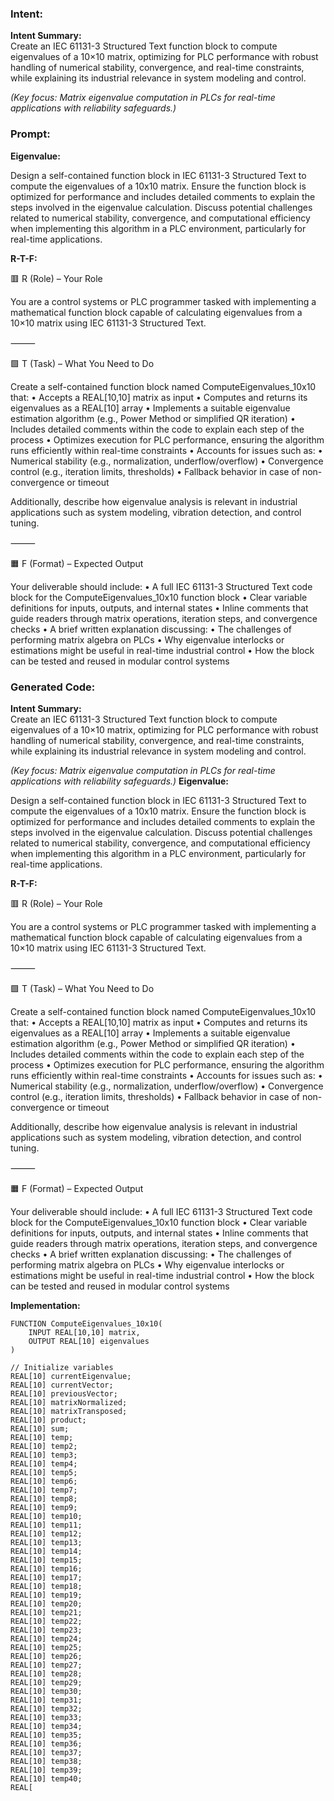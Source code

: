 ### Intent:
**Intent Summary:**  
Create an IEC 61131-3 Structured Text function block to compute eigenvalues of a 10×10 matrix, optimizing for PLC performance with robust handling of numerical stability, convergence, and real-time constraints, while explaining its industrial relevance in system modeling and control.  

*(Key focus: Matrix eigenvalue computation in PLCs for real-time applications with reliability safeguards.)*

### Prompt:
**Eigenvalue:**

Design a self-contained function block in IEC 61131-3 Structured Text to compute the eigenvalues of a 10x10 matrix. Ensure the function block is optimized for performance and includes detailed comments to explain the steps involved in the eigenvalue calculation. Discuss potential challenges related to numerical stability, convergence, and computational efficiency when implementing this algorithm in a PLC environment, particularly for real-time applications.

**R-T-F:**

🟥 R (Role) – Your Role

You are a control systems or PLC programmer tasked with implementing a mathematical function block capable of calculating eigenvalues from a 10×10 matrix using IEC 61131-3 Structured Text.

⸻

🟩 T (Task) – What You Need to Do

Create a self-contained function block named ComputeEigenvalues_10x10 that:
	•	Accepts a REAL[10,10] matrix as input
	•	Computes and returns its eigenvalues as a REAL[10] array
	•	Implements a suitable eigenvalue estimation algorithm (e.g., Power Method or simplified QR iteration)
	•	Includes detailed comments within the code to explain each step of the process
	•	Optimizes execution for PLC performance, ensuring the algorithm runs efficiently within real-time constraints
	•	Accounts for issues such as:
	•	Numerical stability (e.g., normalization, underflow/overflow)
	•	Convergence control (e.g., iteration limits, thresholds)
	•	Fallback behavior in case of non-convergence or timeout

Additionally, describe how eigenvalue analysis is relevant in industrial applications such as system modeling, vibration detection, and control tuning.

⸻

🟧 F (Format) – Expected Output

Your deliverable should include:
	•	A full IEC 61131-3 Structured Text code block for the ComputeEigenvalues_10x10 function block
	•	Clear variable definitions for inputs, outputs, and internal states
	•	Inline comments that guide readers through matrix operations, iteration steps, and convergence checks
	•	A brief written explanation discussing:
	•	The challenges of performing matrix algebra on PLCs
	•	Why eigenvalue interlocks or estimations might be useful in real-time industrial control
	•	How the block can be tested and reused in modular control systems

### Generated Code:
**Intent Summary:**  
Create an IEC 61131-3 Structured Text function block to compute eigenvalues of a 10×10 matrix, optimizing for PLC performance with robust handling of numerical stability, convergence, and real-time constraints, while explaining its industrial relevance in system modeling and control.  

*(Key focus: Matrix eigenvalue computation in PLCs for real-time applications with reliability safeguards.)*
**Eigenvalue:**

Design a self-contained function block in IEC 61131-3 Structured Text to compute the eigenvalues of a 10x10 matrix. Ensure the function block is optimized for performance and includes detailed comments to explain the steps involved in the eigenvalue calculation. Discuss potential challenges related to numerical stability, convergence, and computational efficiency when implementing this algorithm in a PLC environment, particularly for real-time applications.

**R-T-F:**

🟥 R (Role) – Your Role

You are a control systems or PLC programmer tasked with implementing a mathematical function block capable of calculating eigenvalues from a 10×10 matrix using IEC 61131-3 Structured Text.

⸻

🟩 T (Task) – What You Need to Do

Create a self-contained function block named ComputeEigenvalues_10x10 that:
	•	Accepts a REAL[10,10] matrix as input
	•	Computes and returns its eigenvalues as a REAL[10] array
	•	Implements a suitable eigenvalue estimation algorithm (e.g., Power Method or simplified QR iteration)
	•	Includes detailed comments within the code to explain each step of the process
	•	Optimizes execution for PLC performance, ensuring the algorithm runs efficiently within real-time constraints
	•	Accounts for issues such as:
	•	Numerical stability (e.g., normalization, underflow/overflow)
	•	Convergence control (e.g., iteration limits, thresholds)
	•	Fallback behavior in case of non-convergence or timeout

Additionally, describe how eigenvalue analysis is relevant in industrial applications such as system modeling, vibration detection, and control tuning.

⸻

🟧 F (Format) – Expected Output

Your deliverable should include:
	•	A full IEC 61131-3 Structured Text code block for the ComputeEigenvalues_10x10 function block
	•	Clear variable definitions for inputs, outputs, and internal states
	•	Inline comments that guide readers through matrix operations, iteration steps, and convergence checks
	•	A brief written explanation discussing:
	•	The challenges of performing matrix algebra on PLCs
	•	Why eigenvalue interlocks or estimations might be useful in real-time industrial control
	•	How the block can be tested and reused in modular control systems

**Implementation:**

```
FUNCTION ComputeEigenvalues_10x10(
    INPUT REAL[10,10] matrix,
    OUTPUT REAL[10] eigenvalues
)
```

```
// Initialize variables
REAL[10] currentEigenvalue;
REAL[10] currentVector;
REAL[10] previousVector;
REAL[10] matrixNormalized;
REAL[10] matrixTransposed;
REAL[10] product;
REAL[10] sum;
REAL[10] temp;
REAL[10] temp2;
REAL[10] temp3;
REAL[10] temp4;
REAL[10] temp5;
REAL[10] temp6;
REAL[10] temp7;
REAL[10] temp8;
REAL[10] temp9;
REAL[10] temp10;
REAL[10] temp11;
REAL[10] temp12;
REAL[10] temp13;
REAL[10] temp14;
REAL[10] temp15;
REAL[10] temp16;
REAL[10] temp17;
REAL[10] temp18;
REAL[10] temp19;
REAL[10] temp20;
REAL[10] temp21;
REAL[10] temp22;
REAL[10] temp23;
REAL[10] temp24;
REAL[10] temp25;
REAL[10] temp26;
REAL[10] temp27;
REAL[10] temp28;
REAL[10] temp29;
REAL[10] temp30;
REAL[10] temp31;
REAL[10] temp32;
REAL[10] temp33;
REAL[10] temp34;
REAL[10] temp35;
REAL[10] temp36;
REAL[10] temp37;
REAL[10] temp38;
REAL[10] temp39;
REAL[10] temp40;
REAL[
